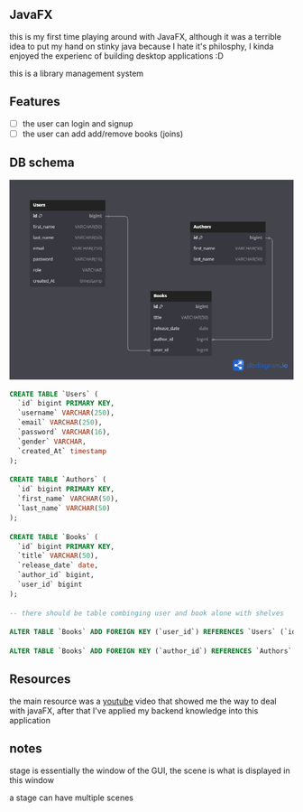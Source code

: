 ## JavaFX

this is my first time playing around with JavaFX, although it was a terrible idea to put my hand on stinky java because I hate
it's philosphy, I kinda enjoyed the experienc of building desktop applications :D

this is a library management system

## Features

- [ ] the user can login and signup
- [ ] the user can add add/remove books (joins)

## DB schema

![Database Schema Diagram](./assets/DB_SCHEMA.png)

```sql
CREATE TABLE `Users` (
  `id` bigint PRIMARY KEY,
  `username` VARCHAR(250),
  `email` VARCHAR(250),
  `password` VARCHAR(16),
  `gender` VARCHAR,
  `created_At` timestamp
);

CREATE TABLE `Authors` (
  `id` bigint PRIMARY KEY,
  `first_name` VARCHAR(50),
  `last_name` VARCHAR(50)
);

CREATE TABLE `Books` (
  `id` bigint PRIMARY KEY,
  `title` VARCHAR(50),
  `release_date` date,
  `author_id` bigint,
  `user_id` bigint
);

-- there should be table combinging user and book alone with shelves

ALTER TABLE `Books` ADD FOREIGN KEY (`user_id`) REFERENCES `Users` (`id`);

ALTER TABLE `Books` ADD FOREIGN KEY (`author_id`) REFERENCES `Authors` (`id`);
```

## Resources

the main resource was a [youtube](https://www.youtube.com/watch?v=ltX5AtW9v30) video that showed me the way to deal with javaFX, after that I've applied my backend knowledge into this application

## notes

stage is essentially the window of the GUI,
the scene is what is displayed in this window

a stage can have multiple scenes
